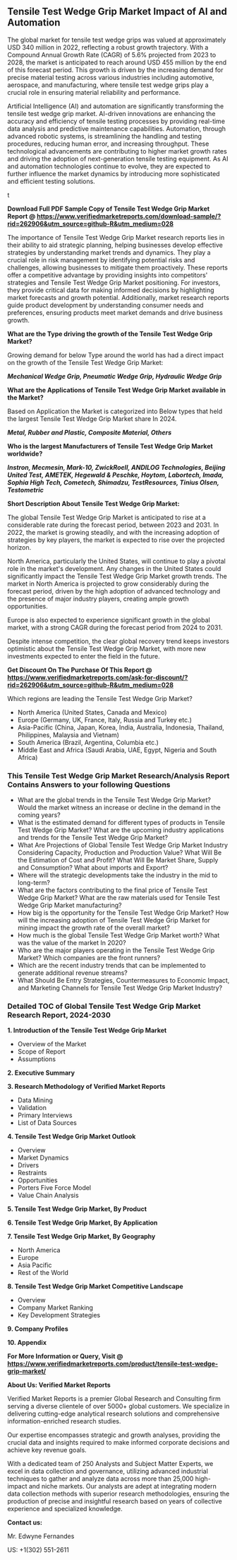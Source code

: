 <h2>Tensile Test Wedge Grip Market Impact of AI and Automation</h2><p>The global market for tensile test wedge grips was valued at approximately USD 340 million in 2022, reflecting a robust growth trajectory. With a Compound Annual Growth Rate (CAGR) of 5.6% projected from 2023 to 2028, the market is anticipated to reach around USD 455 million by the end of this forecast period. This growth is driven by the increasing demand for precise material testing across various industries including automotive, aerospace, and manufacturing, where tensile test wedge grips play a crucial role in ensuring material reliability and performance.</p><p>Artificial Intelligence (AI) and automation are significantly transforming the tensile test wedge grip market. AI-driven innovations are enhancing the accuracy and efficiency of tensile testing processes by providing real-time data analysis and predictive maintenance capabilities. Automation, through advanced robotic systems, is streamlining the handling and testing procedures, reducing human error, and increasing throughput. These technological advancements are contributing to higher market growth rates and driving the adoption of next-generation tensile testing equipment. As AI and automation technologies continue to evolve, they are expected to further influence the market dynamics by introducing more sophisticated and efficient testing solutions.</p>t</p><p id="" class=""><strong>Download Full PDF Sample Copy of Tensile Test Wedge Grip Market Report @ <a href="https://www.verifiedmarketreports.com/download-sample/?rid=262906&utm_source=github-R&utm_medium=028" target="_blank">https://www.verifiedmarketreports.com/download-sample/?rid=262906&utm_source=github-R&utm_medium=028</a></strong></p><p>The importance of&nbsp;Tensile Test Wedge Grip Market research reports lies in their ability to aid strategic planning, helping businesses develop effective strategies by understanding market trends and dynamics. They play a crucial role in risk management by identifying potential risks and challenges, allowing businesses to mitigate them proactively. These reports offer a competitive advantage by providing insights into competitors' strategies and Tensile Test Wedge Grip Market positioning. For investors, they provide critical data for making informed decisions by highlighting market forecasts and growth potential. Additionally, market research reports guide product development by understanding consumer needs and preferences, ensuring products meet market demands and drive business growth.</p><p><strong>What are the&nbsp;Type driving the growth of the Tensile Test Wedge Grip Market?</strong></p><p id="" class="">Growing demand for below Type around the world has had a direct impact on the growth of the Tensile Test Wedge Grip Market:</p><em><strong>Mechanical Wedge Grip, Pneumatic Wedge Grip, Hydraulic Wedge Grip</strong></em></p><strong>What are the&nbsp;Applications&nbsp;of Tensile Test Wedge Grip Market available in the Market?</strong></p><p id="" class="">Based on Application the Market is categorized into Below types that held the largest Tensile Test Wedge Grip Market share In 2024.</p><em><strong>Metal, Rubber and Plastic, Composite Material, Others</strong></em></p><strong>Who is the largest Manufacturers of Tensile Test Wedge Grip Market worldwide?</strong></p><p><em><strong>Instron, Mecmesin, Mark-10, ZwickRoell, ANDILOG Technologies, Beijing United Test, AMETEK, Hegewald & Peschke, Hoytom, Labortech, Imada, Sophia High Tech, Cometech, Shimadzu, TestResources, Tinius Olsen, Testometric</strong></em></p><p id="" class=""><strong>Short Description About Tensile Test Wedge Grip Market:</strong></p><p>The global Tensile Test Wedge Grip Market is anticipated to rise at a considerable rate during the forecast period, between 2023 and 2031. In 2022, the market is growing steadily, and with the increasing adoption of strategies by key players, the market is expected to rise over the projected horizon.</p><p>North America, particularly the United States, will continue to play a pivotal role in the market's development. Any changes in the United States could significantly impact the Tensile Test Wedge Grip Market growth trends. The market in North America is projected to grow considerably during the forecast period, driven by the high adoption of advanced technology and the presence of major industry players, creating ample growth opportunities.</p><p>Europe is also expected to experience significant growth in the global market, with a strong CAGR during the forecast period from 2024 to 2031.</p><p>Despite intense competition, the clear global recovery trend keeps investors optimistic about the Tensile Test Wedge Grip Market, with more new investments expected to enter the field in the future.</p><p id="" class=""><strong>Get Discount On The Purchase Of This Report @ <a href="https://www.verifiedmarketreports.com/ask-for-discount/?rid=262906&utm_source=github-R&utm_medium=028" target="_blank">https://www.verifiedmarketreports.com/ask-for-discount/?rid=262906&utm_source=github-R&utm_medium=028</a></strong></p>Which regions are leading the Tensile Test Wedge Grip Market?</p><ul><li>North America (United States, Canada and Mexico)</li><li>Europe (Germany, UK, France, Italy, Russia and Turkey etc.)</li><li>Asia-Pacific (China, Japan, Korea, India, Australia, Indonesia, Thailand, Philippines, Malaysia and Vietnam)</li><li>South America (Brazil, Argentina, Columbia etc.)</li><li>Middle East and Africa (Saudi Arabia, UAE, Egypt, Nigeria and South Africa)</li></ul><h3 id="" class="">This Tensile Test Wedge Grip Market Research/Analysis Report Contains Answers to your following Questions</h3><ul><li>What are the global trends in the Tensile Test Wedge Grip Market? Would the market witness an increase or decline in the demand in the coming years?</li><li>What is the estimated demand for different types of products in Tensile Test Wedge Grip Market? What are the upcoming industry applications and trends for the Tensile Test Wedge Grip Market?</li><li>What Are Projections of Global Tensile Test Wedge Grip Market Industry Considering Capacity, Production and Production Value? What Will Be the Estimation of Cost and Profit? What Will Be Market Share, Supply and Consumption? What about imports and Export?</li><li>Where will the strategic developments take the industry in the mid to long-term?</li><li>What are the factors contributing to the final price of Tensile Test Wedge Grip Market? What are the raw materials used for Tensile Test Wedge Grip Market manufacturing?</li><li>How big is the opportunity for the Tensile Test Wedge Grip Market? How will the increasing adoption of Tensile Test Wedge Grip Market for mining impact the growth rate of the overall market?</li><li>How much is the global Tensile Test Wedge Grip Market worth? What was the value of the market In 2020?</li><li>Who are the major players operating in the Tensile Test Wedge Grip Market? Which companies are the front runners?</li><li>Which are the recent industry trends that can be implemented to generate additional revenue streams?</li><li>What Should Be Entry Strategies, Countermeasures to Economic Impact, and Marketing Channels for Tensile Test Wedge Grip Market Industry?</li></ul><h3 id="" class="">Detailed TOC of Global Tensile Test Wedge Grip Market Research Report, 2024-2030</h3><p id="" class=""><strong>1. Introduction of the Tensile Test Wedge Grip Market</strong></p><ul><li>Overview of the Market</li><li>Scope of Report</li><li>Assumptions</li></ul><p id="" class=""><strong>2. Executive Summary</strong></p><p id="" class=""><strong>3. Research Methodology of Verified Market Reports</strong></p><ul><li>Data Mining</li><li>Validation</li><li>Primary Interviews</li><li>List of Data Sources</li></ul><p id="" class=""><strong>4. Tensile Test Wedge Grip Market Outlook</strong></p><ul><li>Overview</li><li>Market Dynamics</li><li>Drivers</li><li>Restraints</li><li>Opportunities</li><li>Porters Five Force Model</li><li>Value Chain Analysis</li></ul><p id="" class=""><strong>5. Tensile Test Wedge Grip Market, By Product</strong></p><p id="" class=""><strong>6. Tensile Test Wedge Grip Market, By Application</strong></p><p id="" class=""><strong>7. Tensile Test Wedge Grip Market, By Geography</strong></p><ul><li>North America</li><li>Europe</li><li>Asia Pacific</li><li>Rest of the World</li></ul><p id="" class=""><strong>8. Tensile Test Wedge Grip Market Competitive Landscape</strong></p><ul><li>Overview</li><li>Company Market Ranking</li><li>Key Development Strategies</li></ul><p id="" class=""><strong>9. Company Profiles</strong></p><p id="" class=""><strong>10. Appendix</strong></p><p id="" class=""><strong>For More Information or Query, Visit @ <a href="https://www.verifiedmarketreports.com/product/tensile-test-wedge-grip-market/" target="_blank">https://www.verifiedmarketreports.com/product/tensile-test-wedge-grip-market/</a></strong></p><p id="" class=""><strong>About Us: Verified Market Reports</strong></p><p id="" class="">Verified Market Reports is a premier Global Research and Consulting firm serving a diverse clientele of over 5000+ global customers. We specialize in delivering cutting-edge analytical research solutions and comprehensive information-enriched research studies.</p><p id="" class="">Our expertise encompasses strategic and growth analyses, providing the crucial data and insights required to make informed corporate decisions and achieve key revenue goals.</p><p id="" class="">With a dedicated team of 250 Analysts and Subject Matter Experts, we excel in data collection and governance, utilizing advanced industrial techniques to gather and analyze data across more than 25,000 high-impact and niche markets. Our analysts are adept at integrating modern data collection methods with superior research methodologies, ensuring the production of precise and insightful research based on years of collective experience and specialized knowledge.</p><p id="" class=""><strong>Contact us:</strong></p><p id="" class="">Mr. Edwyne Fernandes</p><p id="" class="">US: +1(302) 551-2611</p>